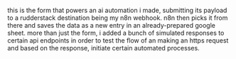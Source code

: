 this is the form that powers an ai automation i made, submitting its payload to a rudderstack destination being my n8n webhook. n8n then picks it from there and saves the data as a new entry in an already-prepared google sheet.
more than just the form, i added a bunch of simulated responses to certain api endpoints in order to test the flow of an making an https request and based on the response, initiate certain automated processes.
